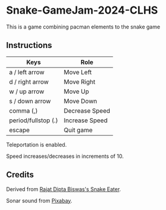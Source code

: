 # Snake-GameJam-2024-CLHS

  This is a game combining pacman elements to the snake game

## Instructions

| Keys | Role        |
|------|-------------|
| a / left arrow    | Move Left   |
| d / right arrow    | Move Right  |
| w / up arrow   | Move Up  |
| s / down arrow   |  Move Down |
| comma (,)  | Decrease Speed  |
| period/fullstop (.)   |  Increase Speed |
| escape    |  Quit game  |

Teleportation is enabled.

Speed increases/decreases in increments of 10.
  
 
## Credits
 
  Derived from [Rajat Dipta Biswas's Snake Eater](https://github.com/rajatdiptabiswas/snake-pygame).
  
  Sonar sound from [Pixabay](https://pixabay.com/sound-effects/sonar-a-dry-98689/).
